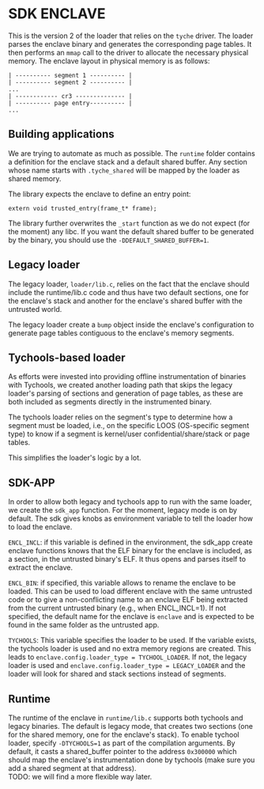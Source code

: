# SDK ENCLAVE

This is the version 2 of the loader that relies on the `tyche` driver.
The loader parses the enclave binary and generates the corresponding page tables.
It then performs an `mmap` call to the driver to allocate the necessary physical memory.
The enclave layout in physical memory is as follows:

````
| ---------- segment 1 ---------- |
| ---------- segment 2 ---------- |
...
| ------------ cr3 -------------- |
| ---------- page entry---------- |
...

````

## Building applications

We are trying to automate as much as possible.
The `runtime` folder contains a definition for the enclave stack and a default shared buffer.
Any section whose name starts with `.tyche_shared` will be mapped by the loader as shared memory. 

The library expects the enclave to define an entry point:

````
extern void trusted_entry(frame_t* frame); 
````

The library further overwrites the `_start` function as we do not expect (for the moment) any libc.
If you want the default shared buffer to be generated by the binary, you should use the `-DDEFAULT_SHARED_BUFFER=1`.

## Legacy loader

The legacy loader, `loader/lib.c`, relies on the fact that the enclave should include the runtime/lib.c code and thus have two default sections, one for the enclave's stack and another for the enclave's shared buffer with the untrusted world.

The legacy loader create a `bump` object inside the enclave's configuration to generate page tables contiguous to the enclave's memory segments.

## Tychools-based loader

As efforts were invested into providing offline instrumentation of binaries with Tychools, we created another loading path that skips the legacy loader's parsing of sections and generation of page tables, as these are both included as segments directly in the instrumented binary.

The tychools loader relies on the segment's type to determine how a segment must be loaded, i.e., on the specific LOOS (OS-specific segment type) to know if a segment is kernel/user confidential/share/stack or page tables.

This simplifies the loader's logic by a lot.

## SDK-APP

In order to allow both legacy and tychools app to run with the same loader, we create the `sdk_app` function.
For the moment, legacy mode is on by default.
The sdk gives knobs as environment variable to tell the loader how to load the enclave.

`ENCL_INCL`: if this variable is defined in the environment, the sdk_app create enclave functions knows that the ELF binary for the enclave is included, as a section, in the untrusted binary's ELF.
It thus opens and parses itself to extract the enclave.

`ENCL_BIN`: if specified, this variable allows to rename the enclave to be loaded. 
This can be used to load different enclave with the same untrusted code or to give a non-conflicting name to an enclave ELF being extracted from the current untrusted binary (e.g., when ENCL_INCL=1).
If not specified, the default name for the enclave is `enclave` and is expected to be found in the same folder as the untrusted app.

`TYCHOOLS`: This variable specifies the loader to be used. If the variable exists, the tychools loader is used and no extra memory regions are created. This leads to `enclave.config.loader_type = TYCHOOL_LOADER`.
If not, the legacy loader is used and `enclave.config.loader_type = LEGACY_LOADER` and the loader will look for shared and stack sections instead of segments.

## Runtime

The runtime of the enclave in `runtime/lib.c` supports both tychools and legacy binaries.
The default is legacy mode, that creates two sections (one for the shared memory, one for the enclave's stack).
To enable tychool loader, specify `-DTYCHOOLS=1` as part of the compilation arguments.
By default, it casts a shared_buffer pointer to the address `0x300000` which should map the enclave's instrumentation done by tychools (make sure you add a shared segment at that address).  
TODO: we will find a more flexible way later.
